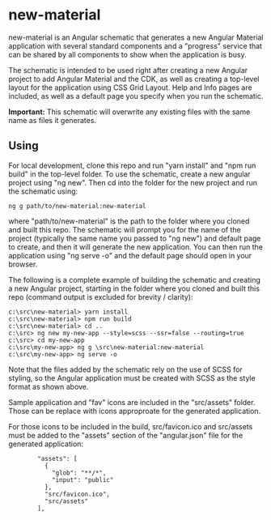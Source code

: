 # new-material

new-material is an Angular schematic that generates a new Angular Material application with several standard components
and a "progress" service that can be shared by all components to show when the application is busy.

The schematic is intended to be used right after creating a new Angular project to add Angular Material and the
CDK, as well as creating a top-level layout for the application using CSS Grid Layout.  Help and Info pages are 
included, as well as a default page you specify when you run the schematic.

**Important:** This schematic will overwrite any existing files with the same name as files it generates.

## Using

For local development, clone this repo and run "yarn install" and "npm run build" in the top-level folder. To use the schematic, create a new angular project using "ng new".  Then cd into the folder for the new project and run the schematic using:

    ng g path/to/new-material:new-material

where "path/to/new-material" is the path to the folder where you cloned and built this repo.  The schematic will prompt you for the name of the project (typically the same name you passed to "ng new") and default page to create, and then it will generate the new application.  You can then run the application using "ng serve -o" and the default page should open in your browser.

The following is a complete example of building the schematic and creating a new Angular project, starting in the folder where you cloned and built this repo (command output is excluded for brevity / clarity):

    c:\src\new-material> yarn install
    c:\src\new-material> npm run build
    c:\src\new-material> cd ..
    c:\src> ng new my-new-app --style=scss --ssr=false --routing=true
    c:\src> cd my-new-app
    c:\src\my-new-app> ng g \src\new-material:new-material
    c:\src\my-new-app> ng serve -o

Note that the files added by the schematic rely on the use of SCSS for styling, so the Angular application must be created with SCSS as the style format as shown above.  

Sample application and "fav" icons are included in the "src/assets" folder.  Those can be replace with icons approproate for the generated application.

For those icons to be included in the build, src/favicon.ico and src/assets must be added to the "assets" section of the "angular.json" file for the generated application:

            "assets": [
              {
                "glob": "**/*",
                "input": "public"
              },
              "src/favicon.ico",
              "src/assets"
            ],
